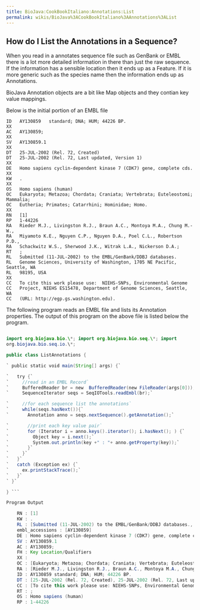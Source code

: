 ```yaml
---
title: BioJava:CookBookItaliano:Annotations:List
permalink: wikis/BioJava%3ACookBookItaliano%3AAnnotations%3AList
---
```


How do I List the Annotations in a Sequence?
--------------------------------------------

When you read in a annotates sequence file such as GenBank or EMBL there
is a lot more detailed information in there than just the raw sequence.
If the information has a sensible location then it ends up as a Feature.
If it is more generic such as the species name then the information ends
up as Annotations.

BioJava Annotation objects are a bit like Map objects and they contian
key value mappings.

Below is the initial portion of an EMBL file

    ID   AY130859   standard; DNA; HUM; 44226 BP.
    XX
    AC   AY130859;
    XX
    SV   AY130859.1
    XX
    DT   25-JUL-2002 (Rel. 72, Created)
    DT   25-JUL-2002 (Rel. 72, Last updated, Version 1)
    XX
    DE   Homo sapiens cyclin-dependent kinase 7 (CDK7) gene, complete cds.
    XX
    KW   .
    XX
    OS   Homo sapiens (human)
    OC   Eukaryota; Metazoa; Chordata; Craniata; Vertebrata; Euteleostomi; Mammalia;
    OC   Eutheria; Primates; Catarrhini; Hominidae; Homo.
    XX
    RN   [1]
    RP   1-44226
    RA   Rieder M.J., Livingston R.J., Braun A.C., Montoya M.A., Chung M.-W.,
    RA   Miyamoto K.E., Nguyen C.P., Nguyen D.A., Poel C.L., Robertson P.D.,
    RA   Schackwitz W.S., Sherwood J.K., Witrak L.A., Nickerson D.A.;
    RT   ;
    RL   Submitted (11-JUL-2002) to the EMBL/GenBank/DDBJ databases.
    RL   Genome Sciences, University of Washington, 1705 NE Pacific, Seattle, WA
    RL   98195, USA
    XX
    CC   To cite this work please use:  NIEHS-SNPs, Environmental Genome
    CC   Project, NIEHS ES15478, Department of Genome Sciences, Seattle, WA
    CC   (URL: http://egp.gs.washington.edu).

The following program reads an EMBL file and lists its Annotation
properties. The output of this program on the above file is listed below
the program.

```java import java.io.\*; import java.util.\*;

import org.biojava.bio.\*; import org.biojava.bio.seq.\*; import
org.biojava.bio.seq.io.\*;

public class ListAnnotations {

` public static void main(String[] args) {`

`   try {`  
`     //read in an EMBL Record`  
`     BufferedReader br = new  BufferedReader(new FileReader(args[0]));`  
`     SequenceIterator seqs = SeqIOTools.readEmbl(br);`

`     //for each sequence list the annotations`  
`     while(seqs.hasNext()){`  
`       Annotation anno = seqs.nextSequence().getAnnotation();`

`       //print each key value pair`  
`       for (Iterator i = anno.keys().iterator(); i.hasNext(); ) {`  
`         Object key = i.next();`  
`         System.out.println(key +" : "+ anno.getProperty(key));`  
`       }`  
`     }`  
`   }`  
`   catch (Exception ex) {`  
`     ex.printStackTrace();`  
`   }`  
` }`

} ```

Program Output

    RN : [1]
    KW : .
    RL : [Submitted (11-JUL-2002) to the EMBL/GenBank/DDBJ databases., Genome Sciences, University of Washington, 1705 NE Pacific, Seattle, WA, 98195, USA]
    embl_accessions : [AY130859]
    DE : Homo sapiens cyclin-dependent kinase 7 (CDK7) gene, complete cds.
    SV : AY130859.1
    AC : AY130859;
    FH : Key Location/Qualifiers
    XX :
    OC : [Eukaryota; Metazoa; Chordata; Craniata; Vertebrata; Euteleostomi; Mammalia;, Eutheria; Primates; Catarrhini; Hominidae; Homo.]
    RA : [Rieder M.J., Livingston R.J., Braun A.C., Montoya M.A., Chung M.-W.,, Miyamoto K.E., Nguyen C.P., Nguyen D.A., Poel C.L., Robertson P.D.,, Schackwitz W.S., Sherwood J.K., Witrak L.A., Nickerson D.A.;]
    ID : AY130859 standard; DNA; HUM; 44226 BP.
    DT : [25-JUL-2002 (Rel. 72, Created), 25-JUL-2002 (Rel. 72, Last updated, Version 1)]
    CC : [To cite this work please use: NIEHS-SNPs, Environmental Genome, Project, NIEHS ES15478, Department of Genome Sciences, Seattle, WA, (URL: http://egp.gs.washington.edu).]
    RT : ;
    OS : Homo sapiens (human)
    RP : 1-44226 
